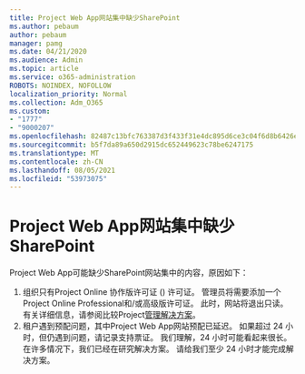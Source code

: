 ```yaml
---
title: Project Web App网站集中缺少SharePoint
ms.author: pebaum
author: pebaum
manager: pamg
ms.date: 04/21/2020
ms.audience: Admin
ms.topic: article
ms.service: o365-administration
ROBOTS: NOINDEX, NOFOLLOW
localization_priority: Normal
ms.collection: Adm_O365
ms.custom:
- "1777"
- "9000207"
ms.openlocfilehash: 82487c13bfc763387d3f433f31e4dc895d6ce3c04f6d8b6426e999a8b5f4b79f
ms.sourcegitcommit: b5f7da89a650d2915dc652449623c78be6247175
ms.translationtype: MT
ms.contentlocale: zh-CN
ms.lasthandoff: 08/05/2021
ms.locfileid: "53973075"
---
```

# <a name="project-web-app-is-missing-from-the-sharepoint-site-collection"></a>Project Web App网站集中缺少SharePoint

Project Web App可能缺少SharePoint网站集中的内容，原因如下：

1. 组织只有Project Online 协作版许可证 () 许可证。 管理员将需要添加一个Project Online Professional和/或高级版许可证。 此时，网站将退出只读。 有关详细信息，请参阅比较Project[管理解决方案](https://products.office.com/project/compare-microsoft-project-management-software?tab=1)。
2. 租户遇到预配问题，其中Project Web App网站预配已延迟。 如果超过 24 小时，但仍遇到问题，请记录支持票证。 我们理解，24 小时可能看起来很长。 在许多情况下，我们已经在研究解决方案。 请给我们至少 24 小时才能完成解决方案。
